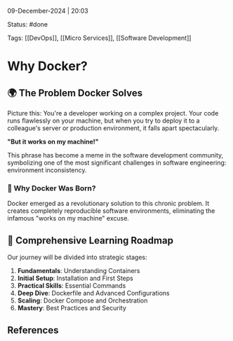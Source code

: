 09-December-2024 | 20:03

Status: #done 

Tags: [[DevOps]], [[Micro Services]], [[Software Development]]

# Why Docker?
## 🌍 The Problem Docker Solves

Picture this: You're a developer working on a complex project. Your code runs flawlessly on your machine, but when you try to deploy it to a colleague's server or production environment, it falls apart spectacularly.

**"But it works on my machine!"**

This phrase has become a meme in the software development community, symbolizing one of the most significant challenges in software engineering: environment inconsistency.

### 🚀 Why Docker Was Born?

Docker emerged as a revolutionary solution to this chronic problem. It creates completely reproducible software environments, eliminating the infamous "works on my machine" excuse.

## 🧭 Comprehensive Learning Roadmap

Our journey will be divided into strategic stages:

1. **Fundamentals**: Understanding Containers
2. **Initial Setup**: Installation and First Steps
3. **Practical Skills**: Essential Commands
4. **Deep Dive**: Dockerfile and Advanced Configurations
5. **Scaling**: Docker Compose and Orchestration
6. **Mastery**: Best Practices and Security

## References